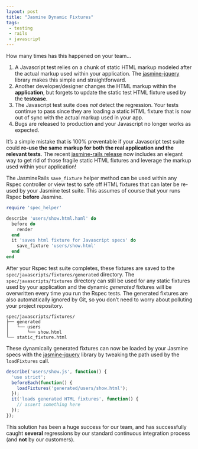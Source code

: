 ```yaml
---
layout: post
title: "Jasmine Dynamic Fixtures"
tags:
 - testing
 - rails
 - javascript
---
```


How many times has this happened on your team...

1.  A Javascript test relies on a chunk of static HTML markup modeled after the actual
markup used within your application.  The [jasmine-jquery](https://github.com/velesin/jasmine-jquery) library
makes this simple and straightforward.
2.  Another developer/designer changes the HTML markup within the **application**,
but forgets to update the static test HTML fixture used by the **testcase**.
3.  The Javascript test suite does *not* detect the regression. Your tests
continue to pass since they are loading a static HTML fixture that is now out of sync
with the actual markup used in your app.
4.  Bugs are released to production and your Javascript no longer works as expected.

It’s a simple mistake that is 100% preventable if your Javascript test suite
could **re-use the same markup for both the real application and the relevant tests**.
The recent [jasmine-rails release](https://github.com/searls/jasmine-rails/pull/90) now includes
an elegant way to get rid of those fragile static HTML fixtures and leverage the markup used
within your application!

The JasmineRails `save_fixture` helper method can be used within any Rspec controller or view
test to safe off HTML fixtures that can later be re-used by your Jasmine test suite.  This assumes of course
that your runs Rspec **before** Jasmine.

```ruby
require 'spec_helper'

describe 'users/show.html.haml' do
  before do
    render
  end
  it 'saves html fixture for Javascript specs' do
    save_fixture 'users/show.html'
  end
end
```
After your Rspec test suite completes, these fixtures are saved to the `spec/javascripts/fixtures/generated`
directory.  The `spec/javascripts/fixtures` directory can still be used for any static fixtures used by your application and the dynamic *generated* fixtures will be overwritten every time you run the Rspec tests.
The generated fixtures are also automatically ignored by Git, so you don’t need to worry about
polluting your project repository.

```
spec/javascripts/fixtures/
├── generated
│   └── users
│       └── show.html
└── static_fixture.html
```

These dynamically generated fixtures can now be loaded by your Jasmine specs with
the [jasmine-jquery](https://github.com/velesin/jasmine-jquery) library by tweaking the path used by
the `loadFixtures` call.

```javascript
describe('users/show.js', function() {
  'use strict';
  beforeEach(function() {
    loadFixtures('generated/users/show.html');
  });
  it('loads generated HTML fixtures', function() {
    // assert something here
  });
});
```

This solution has been a huge success for our team, and has successfully caught **several**
regressions by our standard continuous integration process (and **not** by our customers).
